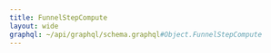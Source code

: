 ```yaml
---
title: FunnelStepCompute
layout: wide
graphql: ~/api/graphql/schema.graphql#Object.FunnelStepCompute
---
```


